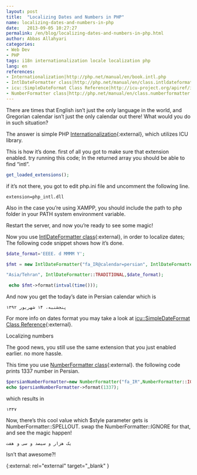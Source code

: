 ```yaml
---
layout: post
title:  "Localizing Dates and Numbers in PHP"
name: localizing-dates-and-numbers-in-php
date:   2013-09-05 10:27:27
permalink: /en/blog/localizing-dates-and-numbers-in-php.html
author: Abbas Allahyari
categories:
- Web Dev
- PHP
tags: i18n internationalization locale localization php
lang: en
references:
- Internationalization|http://php.net/manual/en/book.intl.php
- IntlDateFormatter class|http://php.net/manual/en/class.intldateformatter.php
- icu::SimpleDateFormat Class Reference|http://icu-project.org/apiref/icu4c/classSimpleDateFormat.html
- NumberFormatter class|http://php.net/manual/en/class.numberformatter.php
---
```

There are times that English isn’t just the only language in the world, and Gregorian calendar isn’t just the only calendar out there! What would you do in such situation?

The answer is simple PHP [Internationalization](http://php.net/manual/en/book.intl.php){:external}, which utilizes ICU library.

This is how it’s done. first of all you got to make sure that extension enabled. try running this code; In the returned array you should be able to find “intl”.


```php
get_loaded_extensions();
```

if it’s not there, you got to edit php.ini file and uncomment  the following line.



    extension=php_intl.dll

Also in the case you’re using XAMPP, you should include the path to php folder in your PATH system environment variable.

Restart the server, and now you’re ready to see some magic!

Now you use [IntlDateFormatter class](http://php.net/manual/en/class.intldateformatter.php){:external}, in order to localize dates; The following code snippet shows how it’s done.


```php
$date_format='EEEE، d MMMM Y';

$fmt = new IntlDateFormatter("fa_IR@calendar=persian", IntlDateFormatter::FULL, IntlDateFormatter::FULL,

"Asia/Tehran", IntlDateFormatter::TRADITIONAL,$date_format);

 echo $fmt->format(intval(time()));
```

And now you get the today’s date in Persian calendar which is



    پنجشنبه، ۱۴ شهریور ۱۳۹۲

For more info on dates format you may take a look at [icu::SimpleDateFormat Class Reference](http://icu-project.org/apiref/icu4c/classSimpleDateFormat.html){:external}.

Localizing numbers

The good news, you still use the same extension that you just enabled earlier. no more hassle.

This time you use [NumberFormatter class](http://php.net/manual/en/class.numberformatter.php){:external}. the following code prints 1337 number in Persian.


```php
$persianNumberFormatter=new NumberFormatter("fa_IR",NumberFormatter::IGNORE);
echo $persianNumberFormatter->format(1337);
```

which results in



    ۱۳۳۷

Now, there’s this cool value which $style parameter gets is NumberFormatter::SPELLOUT. swap the NumberFormatter::IGNORE for that, and see the magic happen!



    یک هزار و سیصد و سی و هفت

Isn’t that awesome?!

{:external: rel="external" target="_blank" }
